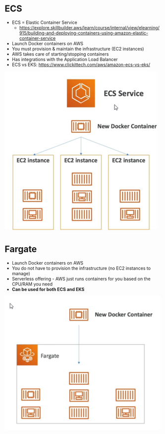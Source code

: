 # ECS

* ECS = Elastic Container Service
  * https://explore.skillbuilder.aws/learn/course/internal/view/elearning/915/building-and-deploying-containers-using-amazon-elastic-container-service
* Launch Docker containers on AWS
* You must provision & maintain the infrastructure (EC2 instances)
* AWS takes care of starting/stopping containers
* Has integrations with the Application Load Balancer
* ECS vs EKS: https://www.clickittech.com/aws/amazon-ecs-vs-eks/

![01-ECS-service.png](./images/01-ECS-service.png)

# Fargate

* Launch Docker containers on AWS
* You do not have to provision the infrastructure (no EC2 instances to manage)
* Serverless offering - AWS just runs containers for you based on the CPU/RAM you need
* **Can be used for both ECS and EKS**

![02-Fargate.png](./images/02-Fargate.png)